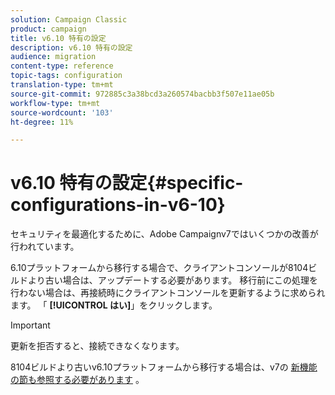 ```yaml
---
solution: Campaign Classic
product: campaign
title: v6.10 特有の設定
description: v6.10 特有の設定
audience: migration
content-type: reference
topic-tags: configuration
translation-type: tm+mt
source-git-commit: 972885c3a38bcd3a260574bacbb3f507e11ae05b
workflow-type: tm+mt
source-wordcount: '103'
ht-degree: 11%

---
```



# v6.10 特有の設定{#specific-configurations-in-v6-10}

セキュリティを最適化するために、Adobe Campaignv7ではいくつかの改善が行われています。

6.10プラットフォームから移行する場合で、クライアントコンソールが8104ビルドより古い場合は、アップデートする必要があります。 移行前にこの処理を行わない場合は、再接続時にクライアントコンソールを更新するように求められます。 「 **[!UICONTROL はい]**」をクリックします。

>[!IMPORTANT]
>
>更新を拒否すると、接続できなくなります。

8104ビルドより古いv6.10プラットフォームから移行する場合は、v7の [新機能の節も参照する必要があります](../../migration/using/general-configurations.md#new-features-in-v7) 。

